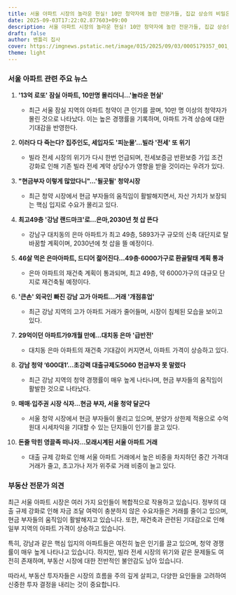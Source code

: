 ```yaml
---
title: 서울 아파트 시장의 놀라운 현실! 10만 청약자에 놀란 전문가들, 집값 상승의 비밀은?
date: 2025-09-03T17:22:02.877603+09:00
description: 서울 아파트 시장의 놀라운 현실! 10만 청약자에 놀란 전문가들, 집값 상승의 비밀은?
draft: false
author: 벤틀리 집사
cover: https://imgnews.pstatic.net/image/015/2025/09/03/0005179357_001_20250903064913031.jpg
theme: light
---
```


### 서울 아파트 관련 주요 뉴스

1. **'13억 로또' 잠실 아파트, 10만명 몰리더니…'놀라운 현실'**
   - 최근 서울 잠실 지역의 아파트 청약이 큰 인기를 끌며, 10만 명 이상의 청약자가 몰린 것으로 나타났다. 이는 높은 경쟁률을 기록하며, 아파트 가격 상승에 대한 기대감을 반영한다.

2. **이러다 다 죽는다? 집주인도, 세입자도 '피눈물'…빌라 '전세' 또 위기**
   - 빌라 전세 시장의 위기가 다시 한번 언급되며, 전세보증금 반환보증 가입 조건 강화로 인해 기존 빌라 전세 계약 상당수가 영향을 받을 것이라는 우려가 있다.

3. **"현금부자 이렇게 많았다니"…'될곳될' 청약시장**
   - 최근 청약 시장에서 현금 부자들의 움직임이 활발해지면서, 자산 가치가 보장되는 핵심 입지로 수요가 몰리고 있다.

4. **최고49층 '강남 랜드마크'로…은마,2030년 첫 삽 뜬다**
   - 강남구 대치동의 은마 아파트가 최고 49층, 5893가구 규모의 신축 대단지로 탈바꿈할 계획이며, 2030년에 첫 삽을 뜰 예정이다.

5. **46살 먹은 은마아파트, 드디어 젊어진다…49층·6000가구로 환골탈태 계획 통과**
   - 은마 아파트의 재건축 계획이 통과되며, 최고 49층, 약 6000가구의 대규모 단지로 재건축될 예정이다.

6. **'큰손' 외국인 빠진 강남 고가 아파트…거래 '개점휴업'**
   - 최근 강남 지역의 고가 아파트 거래가 줄어들며, 시장이 침체된 모습을 보이고 있다.

7. **29억이던 아파트가9개월 만에…대치동 은마 '급반전'**
   - 대치동 은마 아파트의 재건축 기대감이 커지면서, 아파트 가격이 상승하고 있다.

8. **강남 청약 ‘600대1’…초강력 대출규제도5060 현금부자 못 말렸다**
   - 최근 강남 지역의 청약 경쟁률이 매우 높게 나타나며, 현금 부자들의 움직임이 활발한 것으로 나타났다.

9. **매매·입주권 시장 식자…현금 부자, 서울 청약 달군다**
   - 서울 청약 시장에서 현금 부자들이 몰리고 있으며, 분양가 상한제 적용으로 수억원대 시세차익을 기대할 수 있는 단지들이 인기를 끌고 있다.

10. **돈줄 막힌 영끌족 떠나자…모래시계된 서울 아파트 거래**
    - 대출 규제 강화로 인해 서울 아파트 거래에서 높은 비중을 차지하던 중간 가격대 거래가 줄고, 초고가나 저가 위주로 거래 비중이 늘고 있다.

### 부동산 전문가 의견

최근 서울 아파트 시장은 여러 가지 요인들이 복합적으로 작용하고 있습니다. 정부의 대출 규제 강화로 인해 자금 조달 여력이 충분하지 않은 수요자들은 거래를 줄이고 있으며, 현금 부자들의 움직임이 활발해지고 있습니다. 또한, 재건축과 관련된 기대감으로 인해 일부 지역의 아파트 가격이 상승하고 있습니다.

특히, 강남과 같은 핵심 입지의 아파트들은 여전히 높은 인기를 끌고 있으며, 청약 경쟁률이 매우 높게 나타나고 있습니다. 하지만, 빌라 전세 시장의 위기와 같은 문제들도 여전히 존재하며, 부동산 시장에 대한 전반적인 불안감도 남아 있습니다.

따라서, 부동산 투자자들은 시장의 흐름을 주의 깊게 살피고, 다양한 요인들을 고려하여 신중한 투자 결정을 내리는 것이 중요합니다.